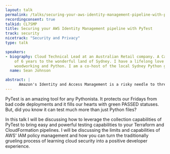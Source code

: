 ```yaml
---
layout: talk
permalink: /talks/securing-your-aws-identity-management-pipeline-with-pytest
recordingconsent: true
talkid: CL7SMP
title: Securing your AWS Identity Management pipeline with PyTest
track: security
nicetrack: "Security and Privacy"
type: talk

speakers:
- biography: Cloud Technical Lead at an Australian Retail company. A Canadian transplant
    of 6 years to the wonderful land of Sydney. I have a lifelong love for automation,
    woodworking and Python. I am a co-host of the local Sydney Python group. He/Him/They.
  name: Sean Johnson

abstract: | 
      Amazon's Identity and Access Management is a risky needle to thread when it comes to deploying into the cloud, especially when it comes to empowering your developers to make their own changes. In this talk I will be showing how to leverage PyTest to test your policies before they hit production.
---
```


PyTest is an amazing tool for any Pythonista. It protects our Fridays from bad code deployments and it fills our hearts with green PASSED statuses. But, did you know it can test much more than just Python files? 

In this talk I will be discussing how to leverage the collection capabilities of PyTest to bring easy and powerful testing capabilities to your Terraform and CloudFormation pipelines. I will be discussing the limits and capabilities of AWS' IAM policy management and how you can turn the traditionally grueling process of learning cloud security into a positive developer experience.
